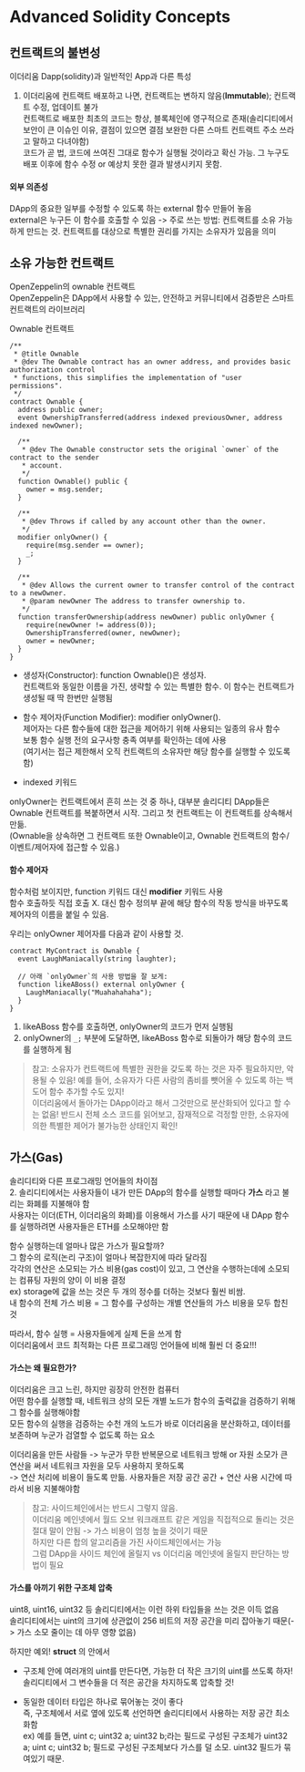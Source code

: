 # Advanced Solidity Concepts  

## 컨트랙트의 불변성  
이더리움 Dapp(solidity)과 일반적인 App과 다른 특성  

1. 이더리움에 컨트랙트 배포하고 나면, 컨트랙트는 변하지 않음(**Immutable**); 컨트랙트 수정, 업데이트 불가  
컨트랙트로 배포한 최초의 코드는 항상, 블록체인에 영구적으로 존재(솔리디티에서 보안이 큰 이슈인 이유, 
결점이 있으면 결점 보완한 다른 스마트 컨트랙트 주소 쓰라고 말하고 다녀야함)  
코드가 곧 법, 코드에 쓰여진 그대로 함수가 실행될 것이라고 확신 가능. 그 누구도 배포 이후에 함수 수정 or 예상치 못한 결과 발생시키지 못함.  

#### 외부 의존성  
DApp의 중요한 일부를 수정할 수 있도록 하는 external 함수 만들어 놓음  
external은 누구든 이 함수를 호출할 수 있음 -> 주로 쓰는 방법: 컨트랙트를 소유 가능하게 만드는 것. 컨트랙트를 대상으로 특별한 권리를 가지는 소유자가 있음을 의미  

## 소유 가능한 컨트랙트  
OpenZeppelin의 ownable 컨트랙트  
OpenZeppelin은 DApp에서 사용할 수 있는, 안전하고 커뮤니티에서 검증받은 스마트 컨트랙트의 라이브러리  

Ownable 컨트랙트
```
/**
 * @title Ownable
 * @dev The Ownable contract has an owner address, and provides basic authorization control
 * functions, this simplifies the implementation of "user permissions".
 */
contract Ownable {
  address public owner;
  event OwnershipTransferred(address indexed previousOwner, address indexed newOwner);

  /**
   * @dev The Ownable constructor sets the original `owner` of the contract to the sender
   * account.
   */
  function Ownable() public {
    owner = msg.sender;
  }

  /**
   * @dev Throws if called by any account other than the owner.
   */
  modifier onlyOwner() {
    require(msg.sender == owner);
    _;
  }

  /**
   * @dev Allows the current owner to transfer control of the contract to a newOwner.
   * @param newOwner The address to transfer ownership to.
   */
  function transferOwnership(address newOwner) public onlyOwner {
    require(newOwner != address(0));
    OwnershipTransferred(owner, newOwner);
    owner = newOwner;
  }
}
```  
* 생성자(Constructor): function Ownable()은 생성자.  
컨트랙트와 동일한 이름을 가진, 생략할 수 있는 특별한 함수. 이 함수는 컨트랙트가 생성될 때 딱 한번만 실행됨  

* 함수 제어자(Function Modifier): modifier onlyOwner().  
제어자는 다른 함수들에 대한 접근을 제어하기 위해 사용되는 일종의 유사 함수  
보통 함수 실행 전의 요구사항 충족 여부를 확인하는 데에 사용  
(여기서는 접근 제한해서 오직 컨트랙트의 소유자만 해당 함수를 실행할 수 있도록 함)  

* indexed 키워드  

onlyOwner는 컨트랙트에서 흔히 쓰는 것 중 하나, 대부분 솔리디티 DApp들은 Ownable 컨트랙트를 복붙하면서 시작. 그리고 첫 컨트랙트는 이 컨트랙트를 상속해서 만듦.  
(Ownable을 상속하면 그 컨트랙트 또한 Ownable이고, Ownable 컨트랙트의 함수/이벤트/제어자에 접근할 수 있음.)  

#### 함수 제어자  
함수처럼 보이지만, function 키워드 대신 **modifier** 키워드 사용  
함수 호출하듯 직접 호출 X. 대신 함수 정의부 끝에 해당 함수의 작동 방식을 바꾸도록 제어자의 이름을 붙일 수 있음.  

우리는 onlyOwner 제어자를 다음과 같이 사용할 것.  
```
contract MyContract is Ownable {
  event LaughManiacally(string laughter);

  // 아래 `onlyOwner`의 사용 방법을 잘 보게:
  function likeABoss() external onlyOwner {
    LaughManiacally("Muahahahaha");
  }
}
```  
1. likeABoss 함수를 호출하면, onlyOwner의 코드가 먼저 실행됨  
2. onlyOwner의 ```_;``` 부분에 도달하면, likeABoss 함수로 되돌아가 해당 함수의 코드를 실행하게 됨  

> 참고: 소유자가 컨트랙트에 특별한 권한을 갖도록 하는 것은 자주 필요하지만, 악용될 수 있음! 예를 들어, 소유자가 다른 사람의 좀비를 뺏어올 수 있도록 하는 백도어 함수 추가할 수도 있지!  
> 이더리움에서 돌아가는 DApp이라고 해서 그것만으로 분산화되어 있다고 할 수는 없음!
> 반드시 전체 소스 코드를 읽어보고, 잠재적으로 걱정할 만한, 소유자에 의한 특별한 제어가 불가능한 상태인지 확인!  

## 가스(Gas)  
솔리디티와 다른 프로그래밍 언어들의 차이점  
2. 솔리디티에서는 사용자들이 내가 만든 DApp의 함수를 실행할 때마다 **가스** 라고 불리는 화폐를 지불해야 함  
사용자는 이더(ETH, 이더리움의 화폐)를 이용해서 가스를 사기 때문에 내 DApp 함수를 실행하려면 사용자들은 ETH를 소모해야만 함  

함수 실행하는데 얼마나 많은 가스가 필요할까?  
그 함수의 로직(논리 구조)이 얼마나 복잡한지에 따라 달라짐  
각각의 연산은 소모되는 가스 비용(gas cost)이 있고, 그 연산을 수행하는데에 소모되는 컴퓨팅 자원의 양이 이 비용 결정  
ex) storage에 값을 쓰는 것은 두 개의 정수를 더하는 것보다 훨씬 비쌈.  
내 함수의 전체 가스 비용 = 그 함수를 구성하는 개별 연산들의 가스 비용을 모두 합친 것  

따라서, 함수 실행 = 사용자들에게 실제 돈을 쓰게 함  
이더리움에서 코드 최적화는 다른 프로그래밍 언어들에 비해 훨씬 더 중요!!!  

#### 가스는 왜 필요한가?  
이더리움은 크고 느린, 하지만 굉장히 안전한 컴퓨터  
어떤 함수를 실행할 때, 네트워크 상의 모든 개별 노드가 함수의 출력값을 검증하기 위해 그 함수를 실행해야함  
모든 함수의 실행을 검증하는 수천 개의 노드가 바로 이더리움을 분산화하고, 데이터를 보존하며 누군가 검열할 수 없도록 하는 요소  

이더리움을 만든 사람들 -> 누군가 무한 반복문으로 네트워크 방해 or 자원 소모가 큰 연산을 써서 네트워크 자원을 모두 사용하지 못하도록  
-> 연산 처리에 비용이 들도록 만듦. 사용자들은 저장 공간 공간 + 연산 사용 시간에 따라서 비용 지불해야함  

> 참고: 사이드체인에서는 반드시 그렇지 않음.  
> 이더리움 메인넷에서 월드 오브 워크래프트 같은 게임을 직접적으로 돌리는 것은 절대 말이 안됨 -> 가스 비용이 엄청 높을 것이기 때문  
> 하지만 다른 합의 알고리즘을 가진 사이드체인에서는 가능  
> 그럼 DApp을 사이드 체인에 올릴지 vs 이더리움 메인넷에 올릴지 판단하는 방법이 필요  

#### 가스를 아끼기 위한 구조체 압축  
uint8, uint16, uint32 등 솔리디티에서는 이런 하위 타입들을 쓰는 것은 이득 없음  
솔리디티에서는 uint의 크기에 상관없이 256 비트의 저장 공간을 미리 잡아놓기 때문(-> 가스 소모 줄이는 데 아무 영향 없음)  

하지만 예외! **struct** 의 안에서  
* 구조체 안에 여러개의 uint를 만든다면, 가능한 더 작은 크기의 uint를 쓰도록 하자!  
솔리디티에서 그 변수들을 더 적은 공간을 차지하도록 압축할 것!  

* 동일한 데이터 타입은 하나로 묶어놓는 것이 좋다  
즉, 구조체에서 서로 옆에 있도록 선언하면 솔리디티에서 사용하는 저장 공간 최소화함  
ex) 예를 들면, uint c; uint32 a; uint32 b;라는 필드로 구성된 구조체가 uint32 a; uint c; uint32 b; 필드로 구성된 구조체보다 가스를 덜 소모. uint32 필드가 묶여있기 때문.  




